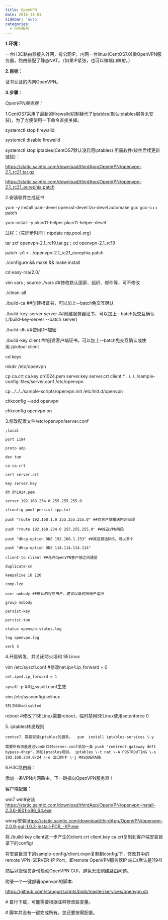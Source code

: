 ```yaml
---
title: OpenVPN
date: 2016-11-01
sidebar: 'auto'
categories:
  - 应用服务
---
```


**1.环境：**

一台H3C路由器接入外网，有公网IP，内网一台linux\(CentOS7.0\)做OpenVPN服务器，路由器配了静态NAT。（如果IP紧张，也可以做端口映射。）

**2.目标：**

证书认证的内网OpenVPN。

**3.步骤：**

_OpenVPN服务器：_

1.CentOS7采用了最新的firewalld机制替代了iptables\(默认iptables服务未安装\)，为了方便使用一下命令直接关掉。

systemctl stop firewalld

systemctl disable firewalld

systemctl stop iptables\(CentOS7默认没启用iptables\) 所需软件\(软件后续更新链接\)：

<https://static.saintic.com/download/thirdApp/OpenVPN/openvpn-2.1_rc21.tar.gz>

<https://static.saintic.com/download/thirdApp/OpenVPN/openvpn-2.1_rc21_eurephia.patch>

2.安装软件生成证书

yum \-y install pam-devel openssl-devel lzo-devel automake gcc gcc-c++ patch

yum install \-y pkcs11-helper pkcs11-helper-devel

过程：（先同步时间！ntpdate ntp.pool.org）

tar zxf openvpn-2.1\_rc19.tar.gz ; cd openvpn-2.1\_rc19

patch \-p1 \< ../openvpn-2.1\_rc21\_eurephia.patch

./configure \&\& make \&\& make install

cd easy-rsa/2.0/

vim vars ; source ./vars ##修改默认国家、组织、邮件等，可不修改

./clean-all

./build-ca ##创建根证书，可以加上--batch免交互确认

./build-key-server server ##创建服务器证书，可以加上--batch免交互确认\(./build-key-server \--batch server\)

./build-dh ##使用DH加密

./build-key client ##创建客户端证书，可以加上--batch免交互确认或使用./pkitool client

cd keys

mkdir /etc/openvpn

cp ca.crt ca.key dh1024.pem server.key server.crt client.\* ../../../sample-config-files/server.conf /etc/openvpn

cp ../../../sample-scripts/openvpn.init /etc/init.d/openvpn

chkconfig \--add openvpn

chkconfig openvpn on

3.修改配置文件/etc/openvpn/server.conf

```
;local

port 1194

proto udp

dev tun

ca ca.crt

cert server.crt

key server.key

dh dh1024.pem

server 192.168.234.0 255.255.255.0

ifconfig-pool-persist ipp.txt

push "route 192.168.1.0 255.255.255.0" ##向客户端推送内网网段

push "route 192.168.234.0 255.255.255.0" ##推送VPN网段

push "dhcp-option DNS 192.168.1.153" ##推送首选DNS，可以多个

push "dhcp-option DNS 114.114.114.114"

client-to-client ##允许OpenVPN客户端之间通信

duplicate-cn

keepalive 10 120

comp-lzo

user nobody ##默认的程序用户，建议以低权限账户运行

group nobody

persist-key

persist-tun

status openvpn-status.log

log openvpn.log

verb 3
```

4.开启转发，并关闭防火墙和 SELinux

vim /etc/sysctl.conf #修改net.ipv4.ip\_forward = 0

```
net.ipv4.ip_forward = 1
```

sysctl \-p ##让sysctl.conf生效

vim /etc/sysconfig/selinux

```
SELINUX=disabled
```

reboot #修改了SELinux需要reboot，临时禁用SELinux使用setenforce 0

5\. iptables转发规则

    centos7，需要安装iptables的服务，  yum  install iptables-services \-y

    需要所有流量通过vpn出口时server.conf添加一条 push "redirect-gateway def1 bypass-dhcp"，添加iptables规则， iptables \-t nat \-A POSTROUTING \-s 192.168.234.0/24 \-o 出口网卡 \-j MASQUERADE

6.H3C路由器：

添加一条VPN内网路由，下一跳指向OpenVPN服务器！

客户端配置：

win7 win8安装<https://static.saintic.com/download/thirdApp/OpenVPN/openvpn-install-2.3.6-I601-x86_64.exe>

winxp安装<https://static.saintic.com/download/thirdApp/OpenVPN/openvpn-2.0.9-gui-1.0.3-install-FOR_-XP.exe>

将./build-key client这一步产生的client.crt client.key ca.crt复制到客户端安装目录下的config/

将安装目录下的sample-config/client.ovpn复制到config/下，修改其中的remote VPN-SERVER-IP Port，即remote OpenVPN服务器IP 端口\(默认是1194\)

然后以管理员身份启动OpenVPN GUI，避免无法创建路由问题。

  

附录一个一键部署openvpn的脚本:

<https://github.com/staugur/scripts/blob/master/services/openvpn.sh>

\# 自行下载，可能需要根据注释修改些变量。

\# 脚本并没有一键完成所有，您还要按需配置。